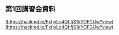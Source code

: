 ## 第1回講習会資料  
[https://hackmd.io/FxfjyLc4QfifjS1kYOFGUw?view](https://hackmd.io/FxfjyLc4QfifjS1kYOFGUw?view)
